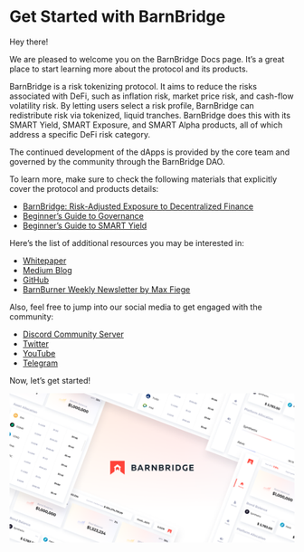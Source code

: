 # Get Started with BarnBridge

Hey there!  
  
We are pleased to welcome you on the BarnBridge Docs page. It’s a great place to start learning more about the protocol and its products.

BarnBridge is a risk tokenizing protocol. It aims to reduce the risks associated with DeFi, such as inflation risk, market price risk, and cash-flow volatility risk. By letting users select a risk profile, BarnBridge can redistribute risk via tokenized, liquid tranches. BarnBridge does this with its SMART Yield, SMART Exposure, and SMART Alpha products, all of which address a specific DeFi risk category.

The continued development of the dApps is provided by the core team and governed by the community through the BarnBridge DAO.

To learn more, make sure to check the following materials that explicitly cover the protocol and products details:

* [BarnBridge: Risk-Adjusted Exposure to Decentralized Finance](https://docs.google.com/document/d/18nCG-_TlT0WfPWU0sucmkM_efuUP4dw85ZMjSdjQqEA/edit?usp=sharing)
* [Beginner’s Guide to Governance](governance/beginners-guide-to-governance.md)
* [Beginner’s Guide to SMART Yield](beginners-guide-to-smart-yield.md)

Here’s the list of additional resources you may be interested in:

* [Whitepaper](https://github.com/BarnBridge/BarnBridge-Whitepaper)
* [Medium Blog](https://medium.com/barnbridge)
* [GitHub](https://github.com/barnbridge/)
* [BarnBurner Weekly Newsletter by Max Fiege](https://barnburner.substack.com/)

Also, feel free to jump into our social media to get engaged with the community:

* [Discord Community Server](https://discord.gg/JsAZTYmD)
* [Twitter](https://twitter.com/Barn_Bridge)
* [YouTube](https://www.youtube.com/channel/UC4exzX_c37p2gYJK4L9nrGQ)
* [Telegram](https://t.me/barnbridge_official)

Now, let’s get started!

![](.gitbook/assets/image%20%281%29.png)


